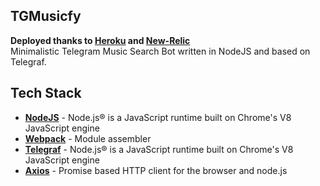 ## TGMusicfy

**Deployed thanks to [Heroku] and [New-Relic]** \
Minimalistic Telegram Music Search Bot written in NodeJS and based on Telegraf.

## Tech Stack

- **[NodeJS]** - Node.js® is a JavaScript runtime built on Chrome's V8 JavaScript engine
- **[Webpack]** - Module assembler
- **[Telegraf]** - Node.js® is a JavaScript runtime built on Chrome's V8 JavaScript engine
- **[Axios]** - Promise based HTTP client for the browser and node.js

[NodeJS]: <https://nodejs.org/en/>
[Telegraf]: <https://telegraf.js.org/v3#/>
[Heroku]: <https://dashboard.heroku.com/>
[New-Relic]: <https://newrelic.com/>
[Axios]: <https://newrelic.com/>
[Webpack]: <https://webpack.js.org/>
